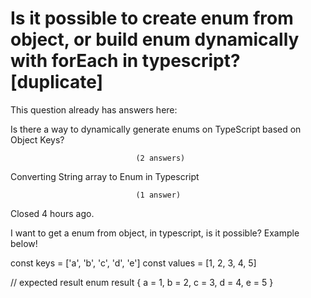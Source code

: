 
# Is it possible to create enum from object, or build enum dynamically with forEach in typescript? [duplicate]







This question already has answers here:
                        
                    



Is there a way to dynamically generate enums on TypeScript based on Object Keys?

                                (2 answers)
                            


Converting String array to Enum in Typescript

                                (1 answer)
                            

Closed 4 hours ago.



I want to get a enum from object, in typescript, is it possible? Example below!


const keys = ['a', 'b', 'c', 'd', 'e']
const values = [1, 2, 3, 4, 5]


// expected result
enum result {
  a = 1,
  b = 2,
  c = 3,
  d = 4,
  e = 5
}




        